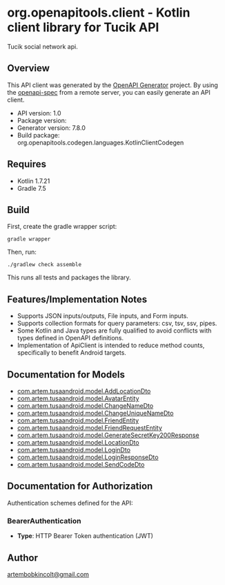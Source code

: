 # org.openapitools.client - Kotlin client library for Tucik API

Tucik social network api.

## Overview
This API client was generated by the [OpenAPI Generator](https://openapi-generator.tech) project.  By using the [openapi-spec](https://github.com/OAI/OpenAPI-Specification) from a remote server, you can easily generate an API client.

- API version: 1.0
- Package version: 
- Generator version: 7.8.0
- Build package: org.openapitools.codegen.languages.KotlinClientCodegen

## Requires

* Kotlin 1.7.21
* Gradle 7.5

## Build

First, create the gradle wrapper script:

```
gradle wrapper
```

Then, run:

```
./gradlew check assemble
```

This runs all tests and packages the library.

## Features/Implementation Notes

* Supports JSON inputs/outputs, File inputs, and Form inputs.
* Supports collection formats for query parameters: csv, tsv, ssv, pipes.
* Some Kotlin and Java types are fully qualified to avoid conflicts with types defined in OpenAPI definitions.
* Implementation of ApiClient is intended to reduce method counts, specifically to benefit Android targets.


<a id="documentation-for-models"></a>
## Documentation for Models

 - [com.artem.tusaandroid.model.AddLocationDto](docs/AddLocationDto.md)
 - [com.artem.tusaandroid.model.AvatarEntity](docs/AvatarEntity.md)
 - [com.artem.tusaandroid.model.ChangeNameDto](docs/ChangeNameDto.md)
 - [com.artem.tusaandroid.model.ChangeUniqueNameDto](docs/ChangeUniqueNameDto.md)
 - [com.artem.tusaandroid.model.FriendEntity](docs/FriendEntity.md)
 - [com.artem.tusaandroid.model.FriendRequestEntity](docs/FriendRequestEntity.md)
 - [com.artem.tusaandroid.model.GenerateSecretKey200Response](docs/GenerateSecretKey200Response.md)
 - [com.artem.tusaandroid.model.LocationDto](docs/LocationDto.md)
 - [com.artem.tusaandroid.model.LoginDto](docs/LoginDto.md)
 - [com.artem.tusaandroid.model.LoginResponseDto](docs/LoginResponseDto.md)
 - [com.artem.tusaandroid.model.SendCodeDto](docs/SendCodeDto.md)


<a id="documentation-for-authorization"></a>
## Documentation for Authorization


Authentication schemes defined for the API:
<a id="BearerAuthentication"></a>
### BearerAuthentication

- **Type**: HTTP Bearer Token authentication (JWT)



## Author

artembobkincolt@gmail.com
